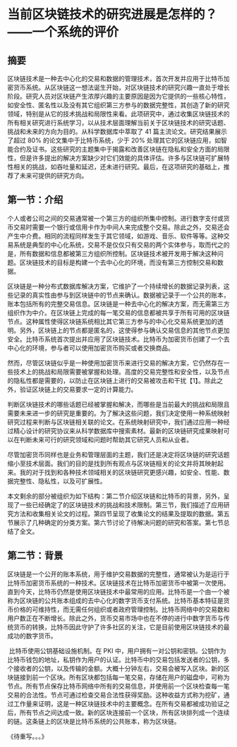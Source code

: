 # 当前区块链技术的研究进展是怎样的？——一个系统的评价

## 摘要

​		区块链技术是一种去中心化的交易和数据的管理技术，首次开发并应用于比特币加密货币系统。从区块链这一想法诞生开始，对区块链技术的研究兴趣一直处于增长阶段。研究人员对区块链产生浓厚兴趣的主要原因是因为它提供的一些核心特性，如安全性、匿名性以及没有其它组织第三方参与的数据完整性，其创造了新的研究领域，特别是从它的技术挑战和局限性来看。此项研究中，通过收集区块链技术的所有相关研究进行系统学习，以从技术层面理解当前关于区块链技术的研究话题、挑战和未来的方向为目的。从科学数据库中萃取了 41 篇主流论文。研究结果展示了超过 80% 的论文集中于比特币系统，少于 20% 处理其它的区块链应用，如智能合约及证书。这些研究的主题集中于揭露和改善区块链在隐私和安全方面的局限性，但是许多提出的解决方案缺少对它们效能的具体评估。许多与区块链可扩展特性相关的挑战，如吞吐量和延迟，还未进行研究。最后，在这项研究的基础上，推荐了未来可提供的研究方向。

## 第一节：介绍

​		个人或者公司之间的交易通常被一个第三方的组织所集中控制。进行数字支付或货币交易时需要一个银行或信用卡作为中间人来完成整个交易。除此之外，交易还会产生中介费。相同的流程同样发生于其它领域，如游戏、音乐、软件等等。这种交易系统是典型的中心化系统，交易不是仅仅只有交易的两个实体参与，取而代之的是，所有数据和信息都被第三方组织所控制。区块链技术被开发用于解决这种问题。区块链技术的目标是构建一个去中心化的环境，而没有第三方控制交易和数据。

​		区块链是一种分布式数据库解决方案，它维护了一个持续增长的数据记录列表，这些记录的真实性由参与到区块链中的节点来确认。数据被记录于一个公共的账本，账本包括所有的完整交易信息。区块链是一种去中心化的解决方案，而无需第三方组织作为中介。在区块链上完成的每一笔交易的信息都被共享于所有可用的区块链节点。这种属性使得区块链系统相比其它第三方参与的中心化交易系统更加的透明。另外，区块链上的节点都是匿名的，这使得参与确认交易信息的其他节点更加安全。比特币系统首次提出并应用了区块链技术。比特币为加密货币创建了一个去中心化的环境，参与者可以使用加密货币购买或者交换商品。

​		然而，尽管区块链似乎是一种使用加密货币来进行交易的解决方案，它仍然存在一些技术上的挑战和局限需要被掌握和处理。高度的交易完整性和安全性，以及节点的隐私性都是需要的，以防止在区块链上进行的交易被攻击和干扰【1】。除此之外，验证区块链上的交易要求一定的计算能力。

​		判断区块链技术的哪些话题已经被掌握和解决，而哪些是当前最大的挑战和局限且需要未来进一步的研究是重要的。为了解决这些问题，我们决定使用一种系统映射研究过程来判断与区块链相关联的论文。在系统映射研究中，我们通过应用一种经过精心设计的研究协议来从科学数据库中搜索素材。最新的区块链研究成果映射可以在判断未来可行的研究领域和问题时帮助其它研究人员和从业者。

尽管加密货币同样也是业务和管理层面的主题，我们还是决定将区块链的研究话题缩小至技术层面。我们的目的是找到所有观点与区块链相关的论文并将其映射起来。我的对于找到和各种技术领域相关的区块链研究更感兴趣，如安全、性能、数据完整性、隐私性，以及可扩展性。

​		本文剩余的部分被组织为如下结构：第二节介绍区块链和比特币的背景，另外，呈现了一些已经确定了的区块链技术的挑战和技术限制。第三节，我们描述了应用研究方法和收集相关论文的过程。第四节呈现了收集论文的结果及提取的数据。第五节展示了几种确定的分类方案。第六节讨论了待解决问题的研究和答案。第七节总结了全文。

## 第二节：背景

​		区块链是一个公开的账本系统，用于维护交易数据的完整性，通常被认为是运行于比特币加密货币系统的一种技术。区块链技术在比特币加密货币中被第一次使用。直到今天，比特币仍然是使用区块链技术中最常用的应用。比特币是一个由一个被称为区块链的公共账本组成的去中心化的数字货币支付系统。比特币基本特征是货币价格的可维持性，而无需任何组织或者政府管理控制。比特币网络中的交易数和用户数正在不断增长。除此之外，货币交易市场中也在不停的进行中数字货币与传统货币的转换，比特币因此守护了许多社区的关注，它是目前使用区块链技术的最成功的数字货币。

​		比特币使用公钥基础设施机制。在 PKI 中，用户拥有一对公钥和密钥。公钥作为比特币钱包的地址，私钥作为用户的认证。比特币中的交易包括发送者的公钥，多个接收者的公钥，以及传输的金额。大概十分钟左右，交易会被写入区块。新的区块链接到前一个区块。所有区块都包括每一笔交易，存储在用户的磁盘中，可称为节点。所有节点保存比特币网络中所有的交易信息，并使用前一个区块检查每一笔交易的合法性。节点可通过检查交易合法性获得奖励。这种收益方式称为挖矿，通过工作量来证明，这是一种区块链技术中的主要概念。在所有交易都被成功验证之后，所有节点之间达成一致。新的区块连接前一个区块，所有区块排列成一个连续的链。这条链上的区块是比特币系统的公共账本，称为区块链。

《待重写。。。》